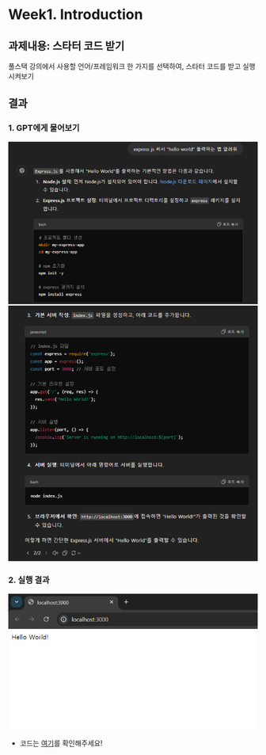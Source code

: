 # Week1. Introduction

## 과제내용: 스타터 코드 받기

풀스택 강의에서 사용할 언어/프레임워크 한 가지를 선택하여, 스타터 코드를 받고 실행시켜보기

## 결과

### 1. GPT에게 물어보기

![alt text](./assets/week1-1.png)
![alt text](./assets/week1-2.png)

### 2. 실행 결과

![alt text](./assets/week1-3.png)

- 코드는 [여기](https://github.com/GPbl-AI/assignment-haram/tree/main/book1/my-express-app)를 확인해주세요!
